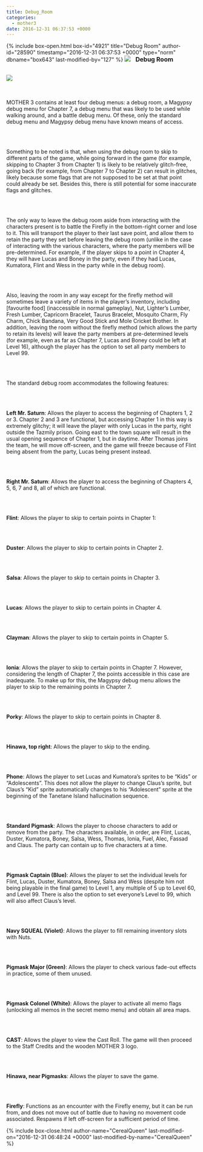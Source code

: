 ```yaml
---
title: Debug_Room
categories:
  - mother3
date: 2016-12-31 06:37:53 +0000
---
```

{% include box-open.html box-id="4921" title="Debug Room" author-id="28590" timestamp="2016-12-31 06:37:53 +0000" type="norm" dbname="box643" last-modified-by="127" %}
<img src="Debug Menu.png" /> <font size="3"> &nbsp; <b>Debug Room</b></font>
<br /><br />

<img src="Debug_Big.png" />

<br /><br />
MOTHER 3 contains at least four debug menus: a debug room, a Magypsy debug menu for Chapter 7, a debug menu that was likely to be used while walking around, and a battle debug menu. Of these, only the standard debug menu and Magypsy debug menu have known means of access.

<br /><br />

Something to be noted is that, when using the debug room to skip to different parts of the game, while going forward in the game (for example, skipping to Chapter 3 from Chapter 1) is likely to be relatively glitch-free, going back (for example, from Chapter 7 to Chapter 2) can result in glitches, likely because some flags that are not supposed to be set at that point could already be set. Besides this, there is still potential for some inaccurate flags and glitches.

<br /><br />

The only way to leave the debug room aside from interacting with the characters present is to battle the Firefly in the bottom-right corner and lose to it. This will transport the player to their last save point, and allow them to retain the party they set before leaving the debug room (unlike in the case of interacting with the various characters, where the party members will be pre-determined. For example, if the player skips to a point in Chapter 4, they will have Lucas and Boney in the party, even if they had Lucas, Kumatora, Flint and Wess in the party while in the debug room).

<br /><br />

Also, leaving the room in any way except for the firefly method will sometimes leave a variety of items in the player’s inventory, including [favourite food] (inaccessible in normal gameplay), Nut, Lighter’s Lumber, Fresh Lumber, Capricorn Bracelet, Taurus Bracelet, Mosquito Charm, Fly Charm, Chick Bandana, Very Good Stick and Mole Cricket Brother. In addition, leaving the room without the firefly method (which allows the party to retain its levels) will leave the party members at pre-determined levels (for example, even as far as Chapter 7, Lucas and Boney could be left at Level 16), although the player has the option to set all party members to Level 99.

<br /><br />

The standard debug room accommodates the following features:

<br /><br />

<b>Left Mr. Saturn</b>: Allows the player to access the beginning of Chapters 1, 2 or 3. Chapter 2 and 3 are functional, but accessing Chapter 1 in this way is extremely glitchy; it will leave the player with only Lucas in the party, right outside the Tazmily prison. Going east to the town square will result in the usual opening sequence of Chapter 1, but in daytime. After Thomas joins the team, he will move off-screen, and the game will freeze because of Flint being absent from the party, Lucas being present instead.

<br /><br />

<b>Right Mr. Saturn</b>: Allows the player to access the beginning of Chapters 4, 5, 6, 7 and 8, all of which are functional.

<br /><br />

<b>Flint</b>: Allows the player to skip to certain points in Chapter 1: 

<br /><br />

<b>Duster</b>: Allows the player to skip to certain points in Chapter 2.

<br /><br />

<b>Salsa</b>: Allows the player to skip to certain points in Chapter 3.

<br /><br />

<b>Lucas</b>: Allows the player to skip to certain points in Chapter 4.

<br /><br />

<b>Clayman</b>: Allows the player to skip to certain points in Chapter 5.

<br /><br />

<b>Ionia</b>: Allows the player to skip to certain points in Chapter 7. However, considering the length of Chapter 7, the points accessible in this case are inadequate. To make up for this, the Magypsy debug menu allows the player to skip to the remaining points in Chapter 7.

<br /><br />

<b>Porky</b>: Allows the player to skip to certain points in Chapter 8.

<br /><br />

<b>Hinawa, top right</b>: Allows the player to skip to the ending.

<br /><br />

<b>Phone</b>: Allows the player to set Lucas and Kumatora’s sprites to be “Kids” or “Adolescents”. This does not allow the player to change Claus’s sprite, but Claus’s “Kid” sprite automatically changes to his “Adolescent” sprite at the beginning of the Tanetane Island hallucination sequence.

<br /><br />

<b>Standard Pigmask</b>: Allows the player to choose characters to add or remove from the party. The characters available, in order, are Flint, Lucas, Duster, Kumatora, Boney, Salsa, Wess, Thomas, Ionia, Fuel, Alec, Fassad and Claus. The party can contain up to five characters at a time.

<br /><br />

<b>Pigmask Captain (Blue)</b>: Allows the player to set the individual levels for Flint, Lucas, Duster, Kumatora, Boney, Salsa and Wess (despite him not being playable in the final game) to Level 1, any multiple of 5 up to Level 60, and Level 99. There is also the option to set everyone’s Level to 99, which will also affect Claus’s level.

<br /><br />

<b>Navy SQUEAL (Violet)</b>: Allows the player to fill remaining inventory slots with Nuts.

<br /><br />

<b>Pigmask Major (Green)</b>: Allows the player to check various fade-out effects in practice, some of them unused.

<br /><br />

<b>Pigmask Colonel (White)</b>: Allows the player to activate all memo flags (unlocking all memos in the secret memo menu) and obtain all area maps.

<br /><br />

<b>CAST</b>: Allows the player to view the Cast Roll. The game will then proceed to the Staff Credits and the wooden MOTHER 3 logo.

<br /><br />

<b>Hinawa, near Pigmasks</b>: Allows the player to save the game.

<br /><br />

<b>Firefly</b>: Functions as an encounter with the Firefly enemy, but it can be run from, and does not move out of battle due to having no movement code associated. Respawns if left off-screen for a sufficient period of time.


{% include box-close.html author-name="CerealQueen" last-modified-on="2016-12-31 06:48:24 +0000" last-modified-by-name="CerealQueen" %}

